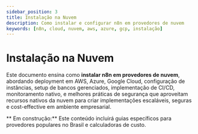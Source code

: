```yaml
---
sidebar_position: 3
title: Instalação na Nuvem
description: Como instalar e configurar n8n em provedores de nuvem
keywords: [n8n, cloud, nuvem, aws, azure, gcp, instalação]
---
```


# Instalação na Nuvem

Este documento ensina como **instalar n8n em provedores de nuvem**, abordando deployment em AWS, Azure, Google Cloud, configuração de instâncias, setup de bancos gerenciados, implementação de CI/CD, monitoramento nativo, e melhores práticas de segurança que aproveitam recursos nativos da nuvem para criar implementações escaláveis, seguras e cost-effective em ambiente empresarial.

** Em construção:** Este conteúdo incluirá guias específicos para provedores populares no Brasil e calculadoras de custo.
